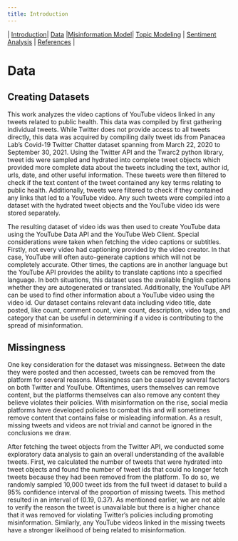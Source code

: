```yaml
---
title: Introduction
---
```

| [Introduction](https://anaaamika.github.io/DSC180B-Misinformation/)| [Data](https://anaaamika.github.io/DSC180B-Misinformation/data) |[Misinformation Model](https://anaaamika.github.io/DSC180B-Misinformation/model)| [Topic Modeling](https://anaaamika.github.io/DSC180B-Misinformation/topic-model) | [Sentiment Analysis](https://anaaamika.github.io/DSC180B-Misinformation/sentiment-analysis) | [References](https://anaaamika.github.io/DSC180B-Misinformation/references) |

# Data 
## Creating Datasets
<p>This work analyzes the video captions of YouTube videos linked in any tweets related to public health. This data was compiled by first gathering individual tweets.  While Twitter does not provide access to all tweets directly, this data was acquired by compiling daily tweet ids from Panacea Lab’s Covid-19 Twitter Chatter dataset spanning from March 22, 2020 to September 30, 2021. Using the Twitter API and the Twarc2 python library, tweet ids were sampled and hydrated into complete tweet objects which provided more complete data about the tweets including the text, author id, urls, date, and other useful information. These tweets were then filtered to check if the text content of the tweet contained any key terms relating to public health. Additionally, tweets were filtered to check if they contained any links that led to a YouTube video. Any such tweets were compiled into a dataset with the hydrated tweet objects and the YouTube video ids were stored separately.</p>
<p>The resulting dataset of video ids was then used to create YouTube data using the YouTube Data API and the YouTube Web Client. Special considerations were taken when fetching the video captions or subtitles. Firstly, not every video had captioning provided by the video creator. In that case, YouTube will often auto-generate captions which will not be completely accurate. Other times, the captions are in another language but the YouTube API provides the ability to translate captions into a specified language. In both situations, this dataset uses the available English captions whether they are autogenerated or translated. Additionally, the YouTube API can be used to find other information about a YouTube video using the video id. Our dataset contains relevant data including video title, date posted, like count, comment count, view count, description, video tags, and category that can be useful in determining if a video is contributing to the spread of misinformation.</p>

## Missingness
<p>One key consideration for the dataset was missingness. Between the date they were posted and then accessed, tweets can be removed from the platform for several reasons. Missingness can be caused by several factors on both Twitter and YouTube. Oftentimes, users themselves can remove content, but the platforms themselves can also remove any content they believe violates their policies. With misinformation on the rise, social media platforms have developed policies to combat this and will sometimes remove content that contains false or misleading information. As a result, missing tweets and videos are not trivial and cannot be ignored in the conclusions we draw.</p>
<p>After fetching the tweet objects from the Twitter API, we conducted some exploratory data analysis to gain an overall understanding of the available tweets. First, we calculated the number of tweets that were hydrated into tweet objects and found the number of tweet ids that could no longer fetch tweets because they had been removed from the platform. To do so, we randomly sampled 10,000 tweet ids from the full tweet id dataset to build a 95% confidence interval of the proportion of missing tweets. This method resulted in an interval of (0.19, 0.37). As mentioned earlier, we are not able to verify the reason the tweet is unavailable but there is a higher chance that it was removed for violating Twitter’s policies including promoting misinformation. Similarly, any YouTube videos linked in the missing tweets have a stronger likelihood of being related to misinformation.</p> 

